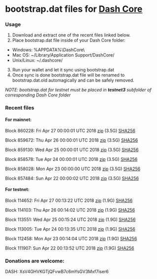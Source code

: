 # bootstrap.dat files for [Dash Core](https://www.dash.org)

### Usage

1. Download and extract one of the recent files linked below.
2. Place bootstrap.dat file inside of your Dash Core folder:
 - Windows: %APPDATA%\DashCore\
 - Mac OS: ~/Library/Application Support/DashCore/
 - Unix/Linux: ~/.dashcore/
3. Run your wallet and let it sync using bootstrap.dat
4. Once sync is done bootstrap.dat file will be renamed to bootstrap.dat.old automagically and can be safely removed.

_NOTE: bootstrap.dat for testnet must be placed in **testnet3** subfolder of corresponding Dash Core folder_

### Recent files

#### For mainnet:

Block 860228: Fri Apr 27 00:00:01 UTC 2018 [zip](https://dash-bootstrap.ams3.digitaloceanspaces.com/mainnet/2018-04-27/bootstrap.dat.zip) (3.5G) [SHA256](https://dash-bootstrap.ams3.digitaloceanspaces.com/mainnet/2018-04-27/sha256.txt)

Block 859672: Thu Apr 26 00:00:01 UTC 2018 [zip](https://dash-bootstrap.ams3.digitaloceanspaces.com/mainnet/2018-04-26/bootstrap.dat.zip) (3.5G) [SHA256](https://dash-bootstrap.ams3.digitaloceanspaces.com/mainnet/2018-04-26/sha256.txt)

Block 859130: Wed Apr 25 00:00:01 UTC 2018 [zip](https://dash-bootstrap.ams3.digitaloceanspaces.com/mainnet/2018-04-25/bootstrap.dat.zip) (3.5G) [SHA256](https://dash-bootstrap.ams3.digitaloceanspaces.com/mainnet/2018-04-25/sha256.txt)

Block 858578: Tue Apr 24 00:00:01 UTC 2018 [zip](https://dash-bootstrap.ams3.digitaloceanspaces.com/mainnet/2018-04-24/bootstrap.dat.zip) (3.5G) [SHA256](https://dash-bootstrap.ams3.digitaloceanspaces.com/mainnet/2018-04-24/sha256.txt)

Block 858028: Mon Apr 23 00:00:00 UTC 2018 [zip](https://dash-bootstrap.ams3.digitaloceanspaces.com/mainnet/2018-04-23/bootstrap.dat.zip) (3.5G) [SHA256](https://dash-bootstrap.ams3.digitaloceanspaces.com/mainnet/2018-04-23/sha256.txt)

Block 857484: Sun Apr 22 00:00:02 UTC 2018 [zip](https://dash-bootstrap.ams3.digitaloceanspaces.com/mainnet/2018-04-22/bootstrap.dat.zip) (3.5G) [SHA256](https://dash-bootstrap.ams3.digitaloceanspaces.com/mainnet/2018-04-22/sha256.txt)


#### For testnet:

Block 114652: Fri Apr 27 00:13:22 UTC 2018 [zip](https://dash-bootstrap.ams3.digitaloceanspaces.com/testnet/2018-04-27/bootstrap.dat.zip) (1.9G) [SHA256](https://dash-bootstrap.ams3.digitaloceanspaces.com/testnet/2018-04-27/sha256.txt)

Block 114103: Thu Apr 26 00:14:02 UTC 2018 [zip](https://dash-bootstrap.ams3.digitaloceanspaces.com/testnet/2018-04-26/bootstrap.dat.zip) (1.9G) [SHA256](https://dash-bootstrap.ams3.digitaloceanspaces.com/testnet/2018-04-26/sha256.txt)

Block 113551: Wed Apr 25 00:15:24 UTC 2018 [zip](https://dash-bootstrap.ams3.digitaloceanspaces.com/testnet/2018-04-25/bootstrap.dat.zip) (1.9G) [SHA256](https://dash-bootstrap.ams3.digitaloceanspaces.com/testnet/2018-04-25/sha256.txt)

Block 113005: Tue Apr 24 00:13:35 UTC 2018 [zip](https://dash-bootstrap.ams3.digitaloceanspaces.com/testnet/2018-04-24/bootstrap.dat.zip) (1.9G) [SHA256](https://dash-bootstrap.ams3.digitaloceanspaces.com/testnet/2018-04-24/sha256.txt)

Block 112458: Mon Apr 23 00:14:04 UTC 2018 [zip](https://dash-bootstrap.ams3.digitaloceanspaces.com/testnet/2018-04-23/bootstrap.dat.zip) (1.9G) [SHA256](https://dash-bootstrap.ams3.digitaloceanspaces.com/testnet/2018-04-23/sha256.txt)

Block 111907: Sun Apr 22 00:13:52 UTC 2018 [zip](https://dash-bootstrap.ams3.digitaloceanspaces.com/testnet/2018-04-22/bootstrap.dat.zip) (1.9G) [SHA256](https://dash-bootstrap.ams3.digitaloceanspaces.com/testnet/2018-04-22/sha256.txt)


### Donations are welcome:

DASH: XsV4GHVKGTjQFvwB7c6mYsGV3Mxf7iser6

